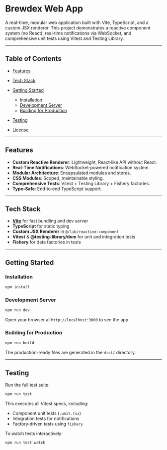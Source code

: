 # Brewdex Web App

A real-time, modular web application built with Vite, TypeScript, and a custom JSX renderer. This project demonstrates a reactive component system (no React), real‑time notifications via WebSocket, and comprehensive unit tests using Vitest and Testing Library.

---

## Table of Contents

- [Features](#features)
- [Tech Stack](#tech-stack)
- [Getting Started](#getting-started)

  - [Installation](#installation)
  - [Development Server](#development-server)
  - [Building for Production](#building-for-production)

- [Testing](#testing)
- [License](#license)

---

## Features

- **Custom Reactive Renderer**: Lightweight, React‑like API without React.
- **Real‑Time Notifications**: WebSocket‑powered notification system.
- **Modular Architecture**: Encapsulated modules and stores.
- **CSS Modules**: Scoped, maintainable styling.
- **Comprehensive Tests**: Vitest + Testing Library + Fishery factories.
- **Type‑Safe**: End‑to‑end TypeScript support.

---

## Tech Stack

- **[Vite](https://vitejs.dev/)** for fast bundling and dev server
- **TypeScript** for static typing
- **Custom JSX Renderer** in `@/lib/reactive-component`
- **Vitest** & **@testing-library/dom** for unit and integration tests
- **Fishery** for data factories in tests

---

## Getting Started

### Installation

```bash
npm install
```

### Development Server

```bash
npm run dev
```

Open your browser at `http://localhost:3000` to see the app.

### Building for Production

```bash
npm run build
```

The production-ready files are generated in the `dist/` directory.

---

## Testing

Run the full test suite:

```bash
npm run test
```

This executes all Vitest specs, including:

- Component unit tests (`.unit.tsx`)
- Integration tests for notifications
- Factory‑driven tests using `fishery`

To watch tests interactively:

```bash
npm run test:watch
```
